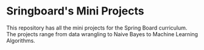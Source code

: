 # Sringboard's Mini Projects

This repository has all the mini projects for the Spring Board curriculum. The projects range from data wrangling to Naive Bayes to Machine Learning Algorithms. 
